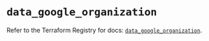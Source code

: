 # `data_google_organization`

Refer to the Terraform Registry for docs: [`data_google_organization`](https://registry.terraform.io/providers/hashicorp/google/5.29.0/docs/data-sources/organization).
